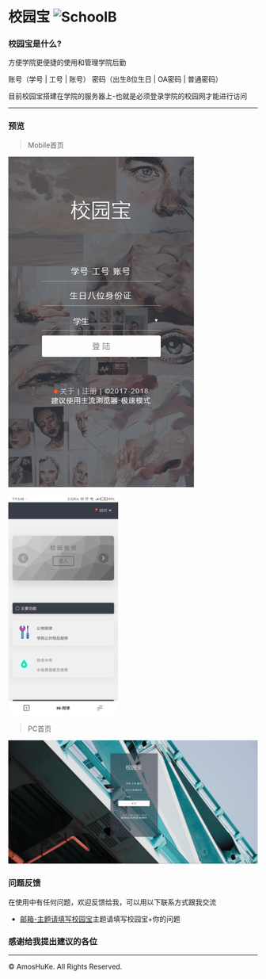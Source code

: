 校园宝 ![SchoolB](favicon.ico) 
= 

### 校园宝是什么?
方便学院更便捷的使用和管理学院后勤

账号（学号 | 工号 | 账号） 密码（出生8位生日 | OA密码 | 普通密码）

目前校园宝搭建在学院的服务器上-也就是必须登录学院的校园网才能进行访问

***

### 预览

> Mobile首页

![Schoolb_Mobile.PNG](Schoolb_Mobile.PNG)  

<img src="Schoolb_stu.png" width="44%" />  

> PC首页

![Schoolb_PC.PNG](Schoolb_PC.PNG)

### 问题反馈
在使用中有任何问题，欢迎反馈给我，可以用以下联系方式跟我交流

* [邮箱-主题请填写校园宝](http://mail.qq.com/cgi-bin/qm_share?t=qm_mailme&email=YQAMDhIJFAoEIRAQTwIODA)主题请填写校园宝+你的问题

### 感谢给我提出建议的各位

***

&copy; AmosHuKe. All Rights Reserved.
